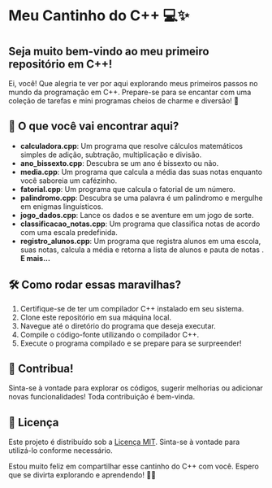 # Meu Cantinho do C++ 💻✨

## Seja muito bem-vindo ao meu primeiro repositório em C++!

Ei, você! Que alegria te ver por aqui explorando meus primeiros passos no mundo da programação em C++. Prepare-se para se encantar com uma coleção de tarefas e mini programas cheios de charme e diversão! 🌟

## 📁 O que você vai encontrar aqui?

- **calculadora.cpp**: Um programa que resolve cálculos matemáticos simples de adição, subtração, multiplicação e divisão.
- **ano_bissexto.cpp**: Descubra se um ano é bissexto ou não.
- **media.cpp**: Um programa que calcula a média das suas notas enquanto você saboreia um cafézinho.
- **fatorial.cpp**: Um programa que calcula o fatorial de um número.
- **palindromo.cpp**: Descubra se uma palavra é um palíndromo e mergulhe em enigmas linguísticos.
- **jogo_dados.cpp**: Lance os dados e se aventure em um jogo de sorte.
- **classificacao_notas.cpp**: Um programa que classifica notas de acordo com uma escala predefinida.
- **registro_alunos.cpp**: Um programa que registra alunos em uma escola, suas notas, calcula a média e retorna a lista de alunos e pauta de notas .
**E mais...**

## 🛠️ Como rodar essas maravilhas?

1. Certifique-se de ter um compilador C++ instalado em seu sistema.
2. Clone este repositório em sua máquina local.
3. Navegue até o diretório do programa que deseja executar.
4. Compile o código-fonte utilizando o compilador C++.
5. Execute o programa compilado e se prepare para se surpreender!

## 🌸 Contribua!

Sinta-se à vontade para explorar os códigos, sugerir melhorias ou adicionar novas funcionalidades! Toda contribuição é bem-vinda.

## 📝 Licença

Este projeto é distribuído sob a [Licença MIT](https://opensource.org/licenses/MIT). Sinta-se à vontade para utilizá-lo conforme necessário.

Estou muito feliz em compartilhar esse cantinho do C++ com você. Espero que se divirta explorando e aprendendo! 🌟✨

